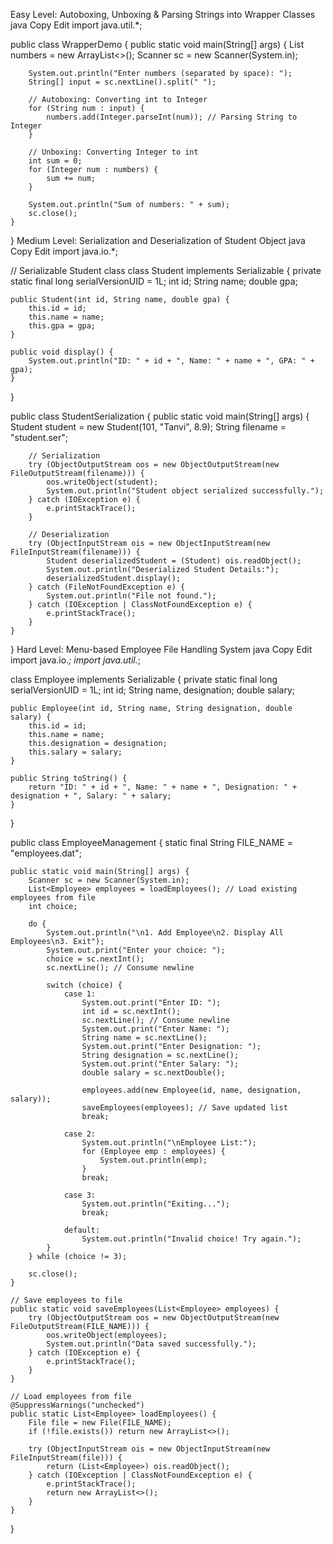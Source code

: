 Easy Level: Autoboxing, Unboxing & Parsing Strings into Wrapper Classes
java
Copy
Edit
import java.util.*;

public class WrapperDemo {
    public static void main(String[] args) {
        List<Integer> numbers = new ArrayList<>();
        Scanner sc = new Scanner(System.in);

        System.out.println("Enter numbers (separated by space): ");
        String[] input = sc.nextLine().split(" ");

        // Autoboxing: Converting int to Integer
        for (String num : input) {
            numbers.add(Integer.parseInt(num)); // Parsing String to Integer
        }

        // Unboxing: Converting Integer to int
        int sum = 0;
        for (Integer num : numbers) {
            sum += num; 
        }

        System.out.println("Sum of numbers: " + sum);
        sc.close();
    }
}
Medium Level: Serialization and Deserialization of Student Object
java
Copy
Edit
import java.io.*;

// Serializable Student class
class Student implements Serializable {
    private static final long serialVersionUID = 1L;
    int id;
    String name;
    double gpa;

    public Student(int id, String name, double gpa) {
        this.id = id;
        this.name = name;
        this.gpa = gpa;
    }

    public void display() {
        System.out.println("ID: " + id + ", Name: " + name + ", GPA: " + gpa);
    }
}

public class StudentSerialization {
    public static void main(String[] args) {
        Student student = new Student(101, "Tanvi", 8.9);
        String filename = "student.ser";

        // Serialization
        try (ObjectOutputStream oos = new ObjectOutputStream(new FileOutputStream(filename))) {
            oos.writeObject(student);
            System.out.println("Student object serialized successfully.");
        } catch (IOException e) {
            e.printStackTrace();
        }

        // Deserialization
        try (ObjectInputStream ois = new ObjectInputStream(new FileInputStream(filename))) {
            Student deserializedStudent = (Student) ois.readObject();
            System.out.println("Deserialized Student Details:");
            deserializedStudent.display();
        } catch (FileNotFoundException e) {
            System.out.println("File not found.");
        } catch (IOException | ClassNotFoundException e) {
            e.printStackTrace();
        }
    }
}
Hard Level: Menu-based Employee File Handling System
java
Copy
Edit
import java.io.*;
import java.util.*;

class Employee implements Serializable {
    private static final long serialVersionUID = 1L;
    int id;
    String name, designation;
    double salary;

    public Employee(int id, String name, String designation, double salary) {
        this.id = id;
        this.name = name;
        this.designation = designation;
        this.salary = salary;
    }

    public String toString() {
        return "ID: " + id + ", Name: " + name + ", Designation: " + designation + ", Salary: " + salary;
    }
}

public class EmployeeManagement {
    static final String FILE_NAME = "employees.dat";

    public static void main(String[] args) {
        Scanner sc = new Scanner(System.in);
        List<Employee> employees = loadEmployees(); // Load existing employees from file
        int choice;

        do {
            System.out.println("\n1. Add Employee\n2. Display All Employees\n3. Exit");
            System.out.print("Enter your choice: ");
            choice = sc.nextInt();
            sc.nextLine(); // Consume newline

            switch (choice) {
                case 1:
                    System.out.print("Enter ID: ");
                    int id = sc.nextInt();
                    sc.nextLine(); // Consume newline
                    System.out.print("Enter Name: ");
                    String name = sc.nextLine();
                    System.out.print("Enter Designation: ");
                    String designation = sc.nextLine();
                    System.out.print("Enter Salary: ");
                    double salary = sc.nextDouble();
                    
                    employees.add(new Employee(id, name, designation, salary));
                    saveEmployees(employees); // Save updated list
                    break;

                case 2:
                    System.out.println("\nEmployee List:");
                    for (Employee emp : employees) {
                        System.out.println(emp);
                    }
                    break;

                case 3:
                    System.out.println("Exiting...");
                    break;

                default:
                    System.out.println("Invalid choice! Try again.");
            }
        } while (choice != 3);

        sc.close();
    }

    // Save employees to file
    public static void saveEmployees(List<Employee> employees) {
        try (ObjectOutputStream oos = new ObjectOutputStream(new FileOutputStream(FILE_NAME))) {
            oos.writeObject(employees);
            System.out.println("Data saved successfully.");
        } catch (IOException e) {
            e.printStackTrace();
        }
    }

    // Load employees from file
    @SuppressWarnings("unchecked")
    public static List<Employee> loadEmployees() {
        File file = new File(FILE_NAME);
        if (!file.exists()) return new ArrayList<>();

        try (ObjectInputStream ois = new ObjectInputStream(new FileInputStream(file))) {
            return (List<Employee>) ois.readObject();
        } catch (IOException | ClassNotFoundException e) {
            e.printStackTrace();
            return new ArrayList<>();
        }
    }
}
